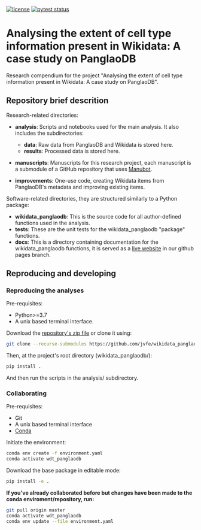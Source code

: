 <!-- badges start -->
[![license](https://img.shields.io/badge/license-BSD%202--Clause-green)](https://github.com/jvfe/wikidata_panglaodb/blob/master/LICENSE)
[![pytest status](https://github.com/jvfe/wikidata_panglaodb/workflows/wikidata_panglaodb/badge.svg)](https://github.com/jvfe/wikidata_panglaodb/actions)
<!-- badges end -->

# Analysing the extent of cell type information present in Wikidata: A case study on PanglaoDB

Research compendium for the project "Analysing the extent of cell type information present in Wikidata: A case study on PanglaoDB".

## Repository brief descrition

Research-related directories:

* **analysis**: Scripts and notebooks used for the main analysis. It also includes the subdirectories:

    * **data**: Raw data from PanglaoDB and Wikidata is stored here.
    * **results**: Processed data is stored here.

* **manuscripts**: Manuscripts for this research project, each manuscript is a submodule of a GitHub repository that uses 
    [Manubot](https://github.com/manubot/manubot).

* **improvements**: One-use code, creating Wikidata items from PanglaoDB's metadata and improving existing items.

Software-related directories, they are structured similarly to a Python package:

* **wikidata_panglaodb**: This is the source code for all author-defined functions used in the analysis.
* **tests**: These are the unit tests for the wikidata_panglaodb "package" functions.
* **docs**: This is a directory containing documentation for the wikidata_panglaodb functions, it is served as
    a [live website](http://jvfe.github.io/wikidata_panglaodb) in our github pages branch.

## Reproducing and developing

### Reproducing the analyses

Pre-requisites:

* Python>=3.7
* A unix based terminal interface.

Download the [repository's zip file](https://github.com/jvfe/wikidata_panglaodb/archive/master.zip) or clone it using:

```bash
git clone --recurse-submodules https://github.com/jvfe/wikidata_panglaodb
```

Then, at the project's root directory (wikidata_panglaodb/):

```bash
pip install .
```

And then run the scripts in the analysis/ subdirectory.

### Collaborating

Pre-requisites:

* Git
* A unix based terminal interface
* [Conda](https://docs.conda.io/projects/conda/en/latest/user-guide/install/index.html)

Initiate the environment:

```bash
conda env create -f environment.yaml
conda activate wdt_panglaodb
```

Download the base package in editable mode:

```bash
pip install -e .
```

**If you've already collaborated before but changes have been made to the conda enviroment/repository, run:**

```bash
git pull origin master
conda activate wdt_panglaodb
conda env update --file environment.yaml
```

